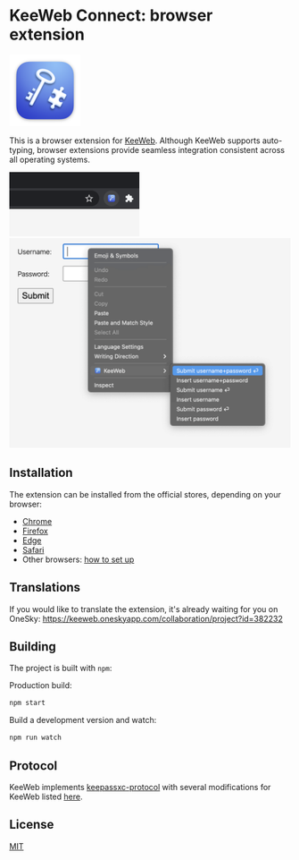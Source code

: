 # KeeWeb Connect: browser extension

<img src="xcode/KeeWeb%20Connect/Assets.xcassets/AppIcon.appiconset/icon_128x128%402x.png" width="128" alt="KeeWeb Connect logo" />

This is a browser extension for [KeeWeb](https://keeweb.info).
Although KeeWeb supports auto-typing, browser extensions provide seamless integration
consistent across all operating systems.

<img src="img/chrome/button.png" width="233" alt="KeeWeb Connect button" />

<img src="img/chrome/menu.png" width="646" alt="KeeWeb Connect menu" />

## Installation

The extension can be installed from the official stores, depending on your browser:

- [Chrome](https://chrome.google.com/webstore/detail/keeweb-connect/pikpfmjfkekaeinceagbebpfkmkdlcjk)
- [Firefox](https://addons.mozilla.org/firefox/addon/keeweb-connect/)
- [Edge](https://microsoftedge.microsoft.com/addons/detail/keeweb-connect/nmggpehkjmeaeocmaijenpejbepckinm)
- [Safari](https://apps.apple.com/app/keeweb-connect/id1565748094)
- Other browsers: [how to set up](https://github.com/keeweb/keeweb/wiki/Browser-AutoFill#other-browsers)

## Translations

If you would like to translate the extension, it's already waiting for you on OneSky: https://keeweb.oneskyapp.com/collaboration/project?id=382232

## Building

The project is built with `npm`:

Production build:
```sh
npm start
```

Build a development version and watch:
```sh
npm run watch
```

## Protocol

KeeWeb implements [keepassxc-protocol](https://github.com/keepassxreboot/keepassxc-browser/blob/develop/keepassxc-protocol.md)
with several modifications for KeeWeb listed [here](docs/keeweb-connect-protocol.md).

## License

[MIT](https://github.com/keeweb/keeweb-connect/blob/master/LICENSE)

